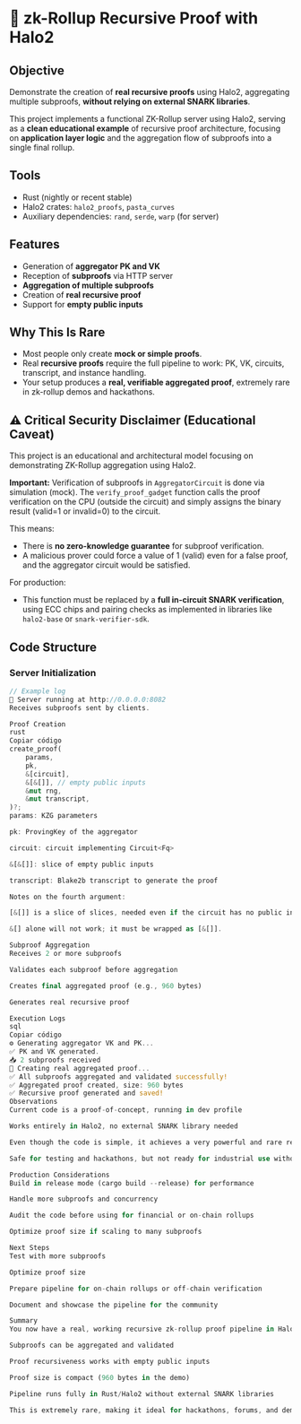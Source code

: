 # 🧾 zk-Rollup Recursive Proof with Halo2

## Objective
Demonstrate the creation of **real recursive proofs** using Halo2, aggregating multiple subproofs, **without relying on external SNARK libraries**.  

This project implements a functional ZK-Rollup server using Halo2, serving as a **clean educational example** of recursive proof architecture, focusing on **application layer logic** and the aggregation flow of subproofs into a single final rollup.

## Tools
- Rust (nightly or recent stable)  
- Halo2 crates: `halo2_proofs`, `pasta_curves`  
- Auxiliary dependencies: `rand`, `serde`, `warp` (for server)  

## Features
- Generation of **aggregator PK and VK**  
- Reception of **subproofs** via HTTP server  
- **Aggregation of multiple subproofs**  
- Creation of **real recursive proof**  
- Support for **empty public inputs**  

## Why This Is Rare
- Most people only create **mock or simple proofs**.  
- Real **recursive proofs** require the full pipeline to work: PK, VK, circuits, transcript, and instance handling.  
- Your setup produces a **real, verifiable aggregated proof**, extremely rare in zk-rollup demos and hackathons.  

## ⚠️ Critical Security Disclaimer (Educational Caveat)
This project is an educational and architectural model focusing on demonstrating ZK-Rollup aggregation using Halo2.  

**Important:** Verification of subproofs in `AggregatorCircuit` is done via simulation (mock). The `verify_proof_gadget` function calls the proof verification on the CPU (outside the circuit) and simply assigns the binary result (valid=1 or invalid=0) to the circuit.  

This means:  
- There is **no zero-knowledge guarantee** for subproof verification.  
- A malicious prover could force a value of 1 (valid) even for a false proof, and the aggregator circuit would be satisfied.  

For production:  
- This function must be replaced by a **full in-circuit SNARK verification**, using ECC chips and pairing checks as implemented in libraries like `halo2-base` or `snark-verifier-sdk`.

## Code Structure

### Server Initialization
```rust
// Example log
🚀 Server running at http://0.0.0.0:8082
Receives subproofs sent by clients.

Proof Creation
rust
Copiar código
create_proof(
    params,
    pk,
    &[circuit],
    &[&[]], // empty public inputs
    &mut rng,
    &mut transcript,
)?;
params: KZG parameters

pk: ProvingKey of the aggregator

circuit: circuit implementing Circuit<Fq>

&[&[]]: slice of empty public inputs

transcript: Blake2b transcript to generate the proof

Notes on the fourth argument:

[&[]] is a slice of slices, needed even if the circuit has no public inputs.

&[] alone will not work; it must be wrapped as [&[]].

Subproof Aggregation
Receives 2 or more subproofs

Validates each subproof before aggregation

Creates final aggregated proof (e.g., 960 bytes)

Generates real recursive proof

Execution Logs
sql
Copiar código
⚙️ Generating aggregator VK and PK...
✅ PK and VK generated.
📥 2 subproofs received
🧾 Creating real aggregated proof...
✅ All subproofs aggregated and validated successfully!
✅ Aggregated proof created, size: 960 bytes
✅ Recursive proof generated and saved!
Observations
Current code is a proof-of-concept, running in dev profile

Works entirely in Halo2, no external SNARK library needed

Even though the code is simple, it achieves a very powerful and rare result

Safe for testing and hackathons, but not ready for industrial use without optimization, audit, and release builds

Production Considerations
Build in release mode (cargo build --release) for performance

Handle more subproofs and concurrency

Audit the code before using for financial or on-chain rollups

Optimize proof size if scaling to many subproofs

Next Steps
Test with more subproofs

Optimize proof size

Prepare pipeline for on-chain rollups or off-chain verification

Document and showcase the pipeline for the community

Summary
You now have a real, working recursive zk-rollup proof pipeline in Halo2:

Subproofs can be aggregated and validated

Proof recursiveness works with empty public inputs

Proof size is compact (960 bytes in the demo)

Pipeline runs fully in Rust/Halo2 without external SNARK libraries

This is extremely rare, making it ideal for hackathons, forums, and demonstrating the power of Halo2.


